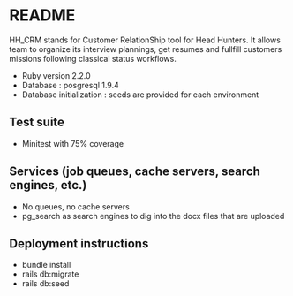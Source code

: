 # README

HH_CRM stands for Customer RelationShip tool for Head Hunters. It allows team to organize its interview plannings, get resumes and fullfill customers missions following classical status workflows.

* Ruby version 2.2.0
* Database : posgresql 1.9.4
* Database initialization : seeds are provided for each environment

## Test suite
* Minitest with 75% coverage

## Services (job queues, cache servers, search engines, etc.)
* No queues, no cache servers
* pg_search as search engines to dig into the docx files that are uploaded

## Deployment instructions
* bundle install
* rails db:migrate
* rails db:seed

